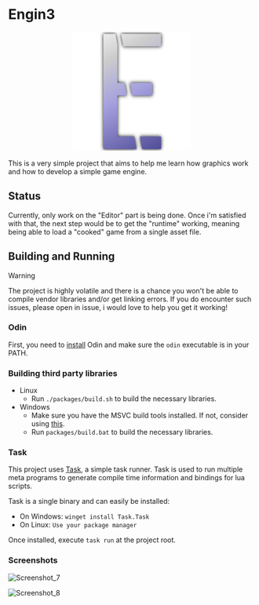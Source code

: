 # Engin3
<p align="center">
  <img src="assets/editor/icons/Logo_Shadow.png" />
</p>

This is a very simple project that aims to help me learn how graphics work and how to develop a simple game engine.

## Status
Currently, only work on the "Editor" part is being done. Once i'm satisfied with that, the next step would be to get the "runtime" working, meaning
being able to load a "cooked" game from a single asset file.

## Building and Running
> [!WARNING]  
> The project is highly volatile and there is a chance you won't be able to compile vendor libraries and/or get linking errors.
> If you do encounter such issues, please open in issue, i would love to help you get it working!

### Odin
First, you need to [install](https://odin-lang.org/docs/install/) Odin and make sure the `odin` executable is in your PATH.

### Building third party libraries
- Linux
  - Run `./packages/build.sh` to build the necessary libraries.
- Windows
  - Make sure you have the MSVC build tools installed. If not, consider using [this](https://github.com/Data-Oriented-House/PortableBuildTools).
  - Run `packages/build.bat` to build the necessary libraries.

### Task
This project uses [Task](https://taskfile.dev), a simple task runner.
Task is used to run multiple meta programs to generate compile time information and bindings for lua scripts.

Task is a single binary and can easily be installed:
- On Windows: `winget install Task.Task`
- On Linux: `Use your package manager`

Once installed, execute `task run` at the project root.


### Screenshots
![Screenshot_7](https://github.com/MineBill/Engin3/assets/30367251/33772937-d243-48c0-9ba7-8039c686b8ea)

![Screenshot_8](https://github.com/MineBill/Engin3/assets/30367251/72fee72a-f554-4b79-b082-738f9e692d03)
